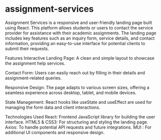 # assignment-services

Assignment Services is a responsive and user-friendly landing page built using React. This platform allows students or users to contact the service provider for assistance with their academic assignments. The landing page includes key features such as an inquiry form, service details, and contact information, providing an easy-to-use interface for potential clients to submit their requests.

Features
Interactive Landing Page: A clean and simple layout to showcase the assignment help services.

Contact Form: Users can easily reach out by filling in their details and assignment-related queries.

Responsive Design: The page adapts to various screen sizes, offering a seamless experience across desktop, tablet, and mobile devices.

State Management: React hooks like useState and useEffect are used for managing the form data and client interactions.

Technologies Used
React: Frontend JavaScript library for building the user interface.
HTML5 & CSS3: For structuring and styling the landing page.
Axios: To handle potential API requests and future integrations.
MUI : For additional UI components and responsive design.


